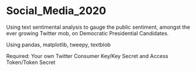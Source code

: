 # Social_Media_2020

Using text sentimental analysis to gauge the public sentiment, amongst the ever growing Twitter mob, on Democratic Presidential Candidates.  

Using pandas, matplotlib, tweepy, textblob  
  
Required: Your own Twitter Consumer Key/Key Secret and Access Token/Token Secret

